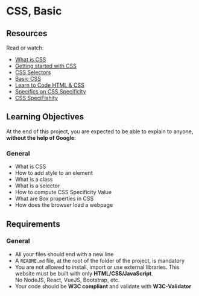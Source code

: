 # CSS, Basic

## Resources

Read or watch:

- [What is CSS](#)
- [Getting started with CSS](#)
- [CSS Selectors](#)
- [Basic CSS](#)
- [Learn to Code HTML & CSS](#)
- [Specifics on CSS Specificity](#)
- [CSS SpeciFishity](#)

## Learning Objectives

At the end of this project, you are expected to be able to explain to anyone, **without the help of Google**:

### General

- What is CSS
- How to add style to an element
- What is a class
- What is a selector
- How to compute CSS Specificity Value
- What are Box properties in CSS
- How does the browser load a webpage

## Requirements

### General

- All your files should end with a new line
- A `README.md` file, at the root of the folder of the project, is mandatory
- You are not allowed to install, import or use external libraries. This website must be built with only **HTML/CSS/JavaScript**.  
  No NodeJS, React, VueJS, Bootstrap, etc.
- Your code should be **W3C compliant** and validate with **W3C-Validator**

